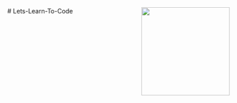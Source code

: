 <img align='right' src='https://media.giphy.com/media/bcKmIWkUMCjVm/giphy.gif' width='200"'>
# Lets-Learn-To-Code
